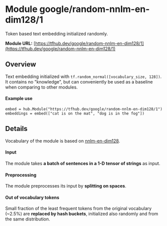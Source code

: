 # Module google/random-nnlm-en-dim128/1
Token based text embedding initialized randomly.

<!-- language: en -->
<!-- module-type: text-embedding -->
<!-- network-architecture: NNLM -->

**Module URL:** [https://tfhub.dev/google/random-nnlm-en-dim128/1](https://tfhub.dev/google/random-nnlm-en-dim128/1)

## Overview

Text embedding initialized with `tf.random_normal([vocabulary_size, 128])`. It
contains no "knowledge", but can conveniently be used as a baseline when
comparing to other modules.

#### Example use
```
embed = hub.Module("https://tfhub.dev/google/random-nnlm-en-dim128/1")
embeddings = embed(["cat is on the mat", "dog is in the fog"])
```

## Details
Vocabulary of the module is based on
[nnlm-en-dim128](https://tfhub.dev/google/nnlm-en-dim128/1).

#### Input
The module takes **a batch of sentences in a 1-D tensor of strings** as input.

#### Preprocessing
The module preprocesses its input by **splitting on spaces**.

#### Out of vocabulary tokens
Small fraction of the least frequent tokens from the original vocabulary (~2.5%)
are **replaced by hash buckets**, initialized also randomly and from the same
distribution.
